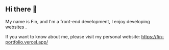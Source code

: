 ## Hi there 👋

My name is Fin, and I'm a front-end development, I enjoy developing websites . 

If you want to know about me, please visit my personal website: https://fin-portfolio.vercel.app/

<!--
**sunyangy/sunyangy** is a ✨ _special_ ✨ repository because its `README.md` (this file) appears on your GitHub profile.

Here are some ideas to get you started:

- 🔭 I’m currently working on ...
- 🌱 I’m currently learning ...
- 👯 I’m looking to collaborate on ...
- 🤔 I’m looking for help with ...
- 💬 Ask me about ...
- 📫 How to reach me: ...
- 😄 Pronouns: ...
- ⚡ Fun fact: ...
-->
